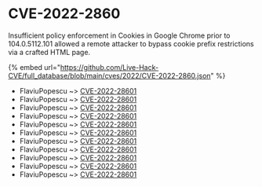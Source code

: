 # CVE-2022-2860

Insufficient policy enforcement in Cookies in Google Chrome prior to 104.0.5112.101 allowed a remote attacker to bypass cookie prefix restrictions via a crafted HTML page.

{% embed url="https://github.com/Live-Hack-CVE/full_database/blob/main/cves/2022/CVE-2022-2860.json" %}


* FlaviuPopescu ~> [CVE-2022-28601](https://www.alice-snow.ru/2022/database/cve-2022-2860/cve-2022-28601-flaviupopescu)
* FlaviuPopescu ~> [CVE-2022-28601](https://www.alice-snow.ru/2022/database/cve-2022-2860/cve-2022-28601-flaviupopescu)
* FlaviuPopescu ~> [CVE-2022-28601](https://www.alice-snow.ru/2022/database/cve-2022-2860/cve-2022-28601-flaviupopescu)
* FlaviuPopescu ~> [CVE-2022-28601](https://www.alice-snow.ru/2022/database/cve-2022-2860/cve-2022-28601-flaviupopescu)
* FlaviuPopescu ~> [CVE-2022-28601](https://www.alice-snow.ru/2022/database/cve-2022-2860/cve-2022-28601-flaviupopescu)
* FlaviuPopescu ~> [CVE-2022-28601](https://www.alice-snow.ru/2022/database/cve-2022-2860/cve-2022-28601-flaviupopescu)
* FlaviuPopescu ~> [CVE-2022-28601](https://www.alice-snow.ru/2022/database/cve-2022-2860/cve-2022-28601-flaviupopescu)
* FlaviuPopescu ~> [CVE-2022-28601](https://www.alice-snow.ru/2022/database/cve-2022-2860/cve-2022-28601-flaviupopescu)
* FlaviuPopescu ~> [CVE-2022-28601](https://www.alice-snow.ru/2022/database/cve-2022-2860/cve-2022-28601-flaviupopescu)
* FlaviuPopescu ~> [CVE-2022-28601](https://www.alice-snow.ru/2022/database/cve-2022-2860/cve-2022-28601-flaviupopescu)
* FlaviuPopescu ~> [CVE-2022-28601](https://www.alice-snow.ru/2022/database/cve-2022-2860/cve-2022-28601-flaviupopescu)